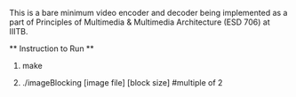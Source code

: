 This is a bare minimum video encoder and decoder being implemented as a part of Principles of Multimedia
& Multimedia Architecture (ESD 706) at IIITB.

** Instruction to Run **

1) make

2) ./imageBlocking [image file] [block size] #multiple of 2



